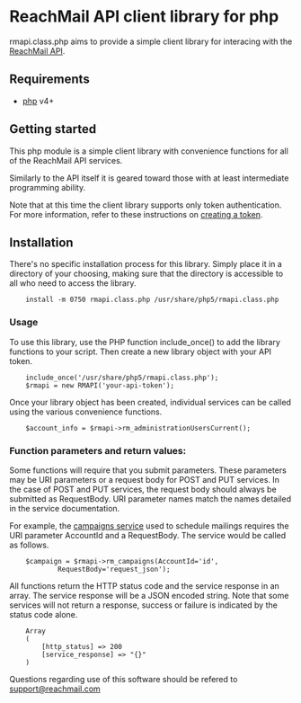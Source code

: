 ReachMail API client library for php 
====================================

rmapi.class.php aims to provide a simple client library for interacing 
with the [ReachMail API](https://services.reachmail.net/documentation).

## Requirements

- [php](http://php.net/) v4+

## Getting started

This php module is a simple client library with convenience functions 
for all of the ReachMail API services.

Similarly to the API itself it is geared toward those with at least 
intermediate programming ability.

Note that at this time the client library supports only token authentication.
For more information, refer to these instructions on [creating a token](http://reachmail.zendesk.com/entries/26267216-Setting-authorization-tokens).

## Installation

There's no specific installation process for this library. Simply place it
in a directory of your choosing, making sure that the directory is 
accessible to all who need to access the library.

        install -m 0750 rmapi.class.php /usr/share/php5/rmapi.class.php

### Usage 

To use this library, use the PHP function include_once() to add the library
functions to your script. Then create a new library object with your 
API token.

        include_once('/usr/share/php5/rmapi.class.php');
        $rmapi = new RMAPI('your-api-token');

Once your library object has been created, individual services can be 
called using the various convenience functions.

        $account_info = $rmapi->rm_administrationUsersCurrent();

### Function parameters and return values:

Some functions will require that you submit parameters. These parameters may
be URI parameters or a request body for POST and PUT services. In the case
of POST and PUT services, the request body should always be submitted as
RequestBody. URI parameter names match the names detailed in the service 
documentation.

For example, the [campaigns service](http://services.reachmail.net/documentation#Campaigns@/campaigns) used to schedule mailings requires the URI
parameter AccountId and a RequestBody. The service would be called as follows.

        $campaign = $rmapi->rm_campaigns(AccountId='id',
                RequestBody='request_json');

All functions return the HTTP status code and the service response in an array.
The service response will be a JSON encoded string. Note that some services
will not return a response, success or failure is indicated by the status
code alone.

        Array
        (
            [http_status] => 200
            [service_response] => "{}"
        )

Questions regarding use of this software should be refered to
support@reachmail.com
